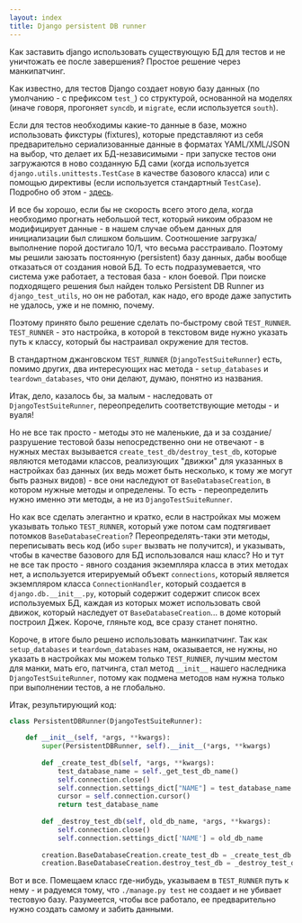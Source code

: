```yaml
---
layout: index
title: Django persistent DB runner
---
```


Как заставить django использовать существующую БД для тестов и не
уничтожать ее после завершения? Простое решение через манкипатчинг.

Как известно, для тестов Django создает новую базу данных (по умолчанию - с
префиксом `test_`) со структурой, основанной на моделях (иначе говоря, прогоняет
`syncdb`, и `migrate`, если используется `south`).

Если для тестов необходимы какие-то данные в базе, можно использовать фикстуры
(fixtures), которые представляют из себя предварительно сериализованные данные в
форматах YAML/XML/JSON на выбор, что делает их БД-независимыми - при запуске
тестов они загружаются в ново созданную БД сами (когда используется
`django.utils.unittests.TestCase` в качестве базового класса) или с помощью
директивы (если используется стандартный `TestCase`). Подробно об этом -
[здесь](https://docs.djangoproject.com/en/dev/topics/testing/).

И все бы хорошо, если бы не скорость всего этого дела, когда необходимо прогнать
небольшой тест, который никоим образом не модифицирует данные - в нашем случае
объем данных для инициализации был слишком большим. Соотношение
загрузка/выполнение порой достигало 10/1, что весьма расстраивало. Поэтому мы
решили заюзать постоянную (persistent) базу данных, дабы вообще отказаться от
создания новой БД. То есть подразумевается, что система уже работает, а тестовая
база - клон боевой.  При поиске подходящего решения был найден только Persistent
DB Runner из `django_test_utils`, но он не работал, как надо, его вроде даже
запустить не удалось, уже и не помню, почему.

Поэтому принято было решение сделать по-быстрому свой `TEST_RUNNER`.
`TEST_RUNNER` - это настройка, в которой в текстовом виде нужно указать путь к
классу, который бы настраивал окружение для тестов.

В стандартном джанговском `TEST_RUNNER` (`DjangoTestSuiteRunner`) есть, помимо
других, два интересующих нас метода - `setup_databases` и `teardown_databases`,
что они делают, думаю, понятно из названия.

Итак, дело, казалось бы, за малым - наследовать от `DjangoTestSuiteRunner`,
переопределить соответствующие методы - и вуаля!

Но не все так просто - методы это не маленькие, да и за создание/разрушение
тестовой базы непосредственно они не отвечают - в нужных местах вызывается
`create_test_db/destroy_test_db`, которые являются методами классов,
реализующих "движки" для указанных в настройках баз данных (их ведь может быть
несколько, к тому же могут быть разных видов) - все они наследуют от
`BaseDatabaseCreation`, в котором нужные методы и определены. То есть -
переопределить нужно именно эти методы, а не из `DjangoTestSuiteRunner`.

Но как все сделать элегантно и кратко, если в настройках мы можем указывать
только `TEST_RUNNER`, который уже потом сам подтягивает потомков
`BaseDatabaseCreation`? Переопределять-таки эти методы, переписывать весь код
(ибо `super` вызвать не получится), и указывать, чтобы в качестве базового для
БД использовался наш класс? Но и тут не все так просто - явного создания
экземпляра класса в этих методах нет, а используется итерируемый объект
`connections`, который является экземпляром класса `ConnectionHandler`, который
создается в `django.db.__init__.py`, который содержит содержит список всех
используемых БД, каждая из которых может использовать свой движок, который
наследует от `BaseDatabaseCreation`... в доме который построил Джек. Короче,
гляньте код, все сразу станет понятно.

Короче, в итоге было решено использовать манкипатчинг. Так как `setup_databases`
и `teardown_databases` нам, оказывается, не нужны, но указать в настройках
мы можем только `TEST_RUNNER`, лучшим местом для манки, мать его, патчинга, стал
метод `__init__` нашего наследника `DjangoTestSuiteRunner`, потому как подмена
методов нам нужна только при выполнении тестов, а не глобально.

Итак, результирующий код:

```python
class PersistentDBRunner(DjangoTestSuiteRunner):
 
    def __init__(self, *args, **kwargs):
        super(PersistentDBRunner, self).__init__(*args, **kwargs)
 
        def _create_test_db(self, *args, **kwargs):
            test_database_name = self._get_test_db_name()
            self.connection.close()
            self.connection.settings_dict["NAME"] = test_database_name
            cursor = self.connection.cursor()
            return test_database_name
 
        def _destroy_test_db(self, old_db_name, *args, **kwargs):
            self.connection.close()
            self.connection.settings_dict['NAME'] = old_db_name
 
        creation.BaseDatabaseCreation.create_test_db = _create_test_db
        creation.BaseDatabaseCreation.destroy_test_db = _destroy_test_db
```

Вот и все. Помещаем класс где-нибудь, указываем в `TEST_RUNNER` путь к нему - и
радуемся тому, что `./manage.py test` не создает и не убивает тестовую базу.
Разумеется, чтобы все работало, ее предварительно нужно создать самому и забить
данными.
